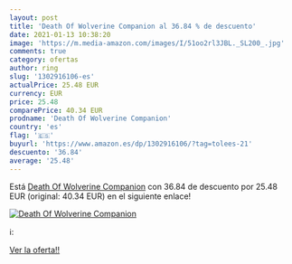 ```yaml
---
layout: post
title: 'Death Of Wolverine Companion al 36.84 % de descuento'
date: 2021-01-13 10:38:20
image: 'https://m.media-amazon.com/images/I/51oo2rl3JBL._SL200_.jpg'
comments: true
category: ofertas
author: ring
slug: '1302916106-es'
actualPrice: 25.48 EUR
currency: EUR
price: 25.48
comparePrice: 40.34 EUR
prodname: 'Death Of Wolverine Companion'
country: 'es'
flag: '🇪🇸'
buyurl: 'https://www.amazon.es/dp/1302916106/?tag=tolees-21'
descuento: '36.84'
average: '25.48'
---
```


Está [Death Of Wolverine Companion](https://www.amazon.es/dp/1302916106/?tag=tolees-21) con 36.84 de descuento por 25.48 EUR (original: 40.34 EUR) en el siguiente enlace!

[![Death Of Wolverine Companion](https://m.media-amazon.com/images/I/51oo2rl3JBL._SL200_.jpg)](https://www.amazon.es/dp/1302916106/?tag=tolees-21)

ℹ️:


[Ver la oferta!!](https://www.amazon.es/dp/1302916106/?tag=tolees-21)
